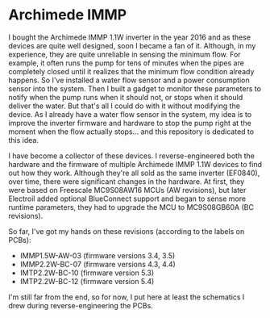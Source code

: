 # Archimede IMMP
I bought the Archimede IMMP 1.1W inverter in the year 2016 and as these devices are quite well designed, soon I became a fan of it. Although, in my experience, they are quite unreliable in sensing the minimum flow. For example, it often runs the pump for tens of minutes when the pipes are completely closed until it realizes that the minimum flow condition already happens. So I've installed a water flow sensor and a power consumption sensor into the system. Then I built a gadget to monitor these parameters to notify when the pump runs when it should not, or stops when it should deliver the water. But that's all I could do with it without modifying the device. As I already have a water flow sensor in the system, my idea is to improve the inverter firmware and hardware to stop the pump right at the moment when the flow actually stops... and this repository is dedicated to this idea.

I have become a collector of these devices. I reverse-engineered both the hardware and the firmware of multiple Archimede IMMP 1.1W devices to find out how they work. Although they're all sold as the same inverter (EF0840), over time, there were significant changes in the hardware. At first, they were based on Freescale MC9S08AW16 MCUs (AW revisions), but later Electroil added optional BlueConnect support and began to sense more runtime parameters, they had to upgrade the MCU to MC9S08GB60A (BC revisions).

So far, I've got my hands on these revisions (according to the labels on PCBs):
* IMMP1.5W-AW-03 (firmware versions 3.4, 3.5)
* IMMP2.2W-BC-07 (firmware versions 4.3, 4.4)
* IMTP2.2W-BC-10 (firmware version 5.3)
* IMTP2.2W-BC-12 (firmware version 5.4)

I'm still far from the end, so for now, I put here at least the schematics I drew during reverse-engineering the PCBs.
